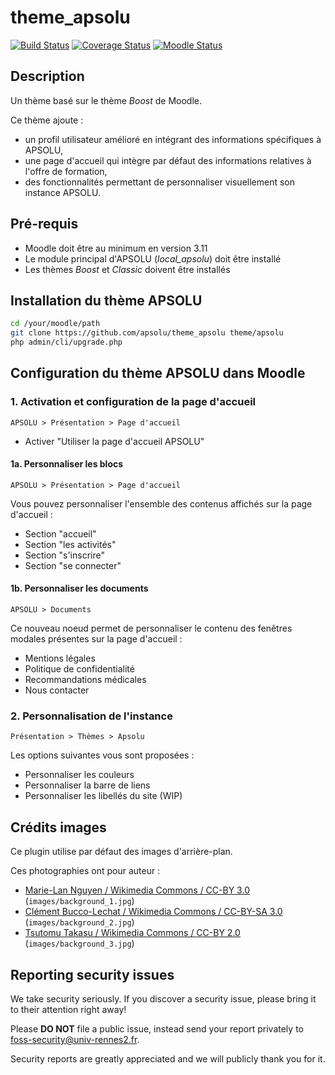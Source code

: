 # theme_apsolu

[![Build Status](https://github.com/apsolu/theme_apsolu/workflows/Moodle%20Plugin%20CI/badge.svg?branch=master)](https://github.com/apsolu/theme_apsolu/actions)
[![Coverage Status](https://coveralls.io/repos/github/apsolu/theme_apsolu/badge.svg?branch=master)](https://coveralls.io/github/apsolu/theme_apsolu?branch=master)
[![Moodle Status](https://img.shields.io/badge/moodle-3.11-blue)](https://moodle.org)

## Description

Un thème basé sur le thème *Boost* de Moodle.

Ce thème ajoute :
* un profil utilisateur amélioré en intégrant des informations spécifiques à APSOLU,
* une page d'accueil qui intègre par défaut des informations relatives à l'offre de formation,
* des fonctionnalités permettant de personnaliser visuellement son instance APSOLU.

## Pré-requis
* Moodle doit être au minimum en version 3.11
* Le module principal d'APSOLU (*local_apsolu*) doit être installé
* Les thèmes *Boost* et *Classic* doivent être installés

## Installation du thème APSOLU

```bash
cd /your/moodle/path
git clone https://github.com/apsolu/theme_apsolu theme/apsolu
php admin/cli/upgrade.php
```

## Configuration du thème APSOLU dans Moodle
### 1. Activation et configuration de la page d'accueil

`APSOLU > Présentation > Page d'accueil`
* Activer "Utiliser la page d'accueil APSOLU"

#### 1a. Personnaliser les blocs

`APSOLU > Présentation > Page d'accueil`

Vous pouvez personnaliser l'ensemble des contenus affichés sur la page d'accueil :
* Section "accueil"
* Section "les activités"
* Section "s'inscrire"
* Section "se connecter"

#### 1b. Personnaliser les documents

`APSOLU > Documents`

Ce nouveau noeud permet de personnaliser le contenu des fenêtres modales présentes sur la page d'accueil :
* Mentions légales
* Politique de confidentialité
* Recommandations médicales
* Nous contacter

### 2. Personnalisation de l'instance
`Présentation > Thèmes > Apsolu`

Les options suivantes vous sont proposées :
* Personnaliser les couleurs
* Personnaliser la barre de liens
* Personnaliser les libellés du site (WIP)

## Crédits images
Ce plugin utilise par défaut des images d'arrière-plan.

Ces photographies ont pour auteur :
- [Marie-Lan Nguyen / Wikimedia Commons / CC-BY 3.0](https://commons.wikimedia.org/wiki/File:Kovalev_v_Szilagyi_2013_Fencing_WCH_SMS-IN_t194135.jpg) (`images/background_1.jpg`)
- [Clément Bucco-Lechat / Wikimedia Commons / CC-BY-SA 3.0](https://commons.wikimedia.org/wiki/File:USO-Sale_Sharks_-_20131205_-_Ballon_flottant.jpg) (`images/background_2.jpg`)
- [Tsutomu Takasu / Wikimedia Commons / CC-BY 2.0](https://commons.wikimedia.org/wiki/File:Flickr_-_tpower1978_-_Aeon_Cup_%282%29.jpg) (`images/background_3.jpg`)


## Reporting security issues

We take security seriously. If you discover a security issue, please bring it
to their attention right away!

Please **DO NOT** file a public issue, instead send your report privately to
[foss-security@univ-rennes2.fr](mailto:foss-security@univ-rennes2.fr).

Security reports are greatly appreciated and we will publicly thank you for it.
